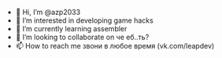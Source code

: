 - 👋 Hi, I’m @azp2033
- 👀 I’m interested in developing game hacks
- 🌱 I’m currently learning assembler
- 💞️ I’m looking to collaborate on че еб..ть?
- 📫 How to reach me звони в любое время (vk.com/leapdev)
